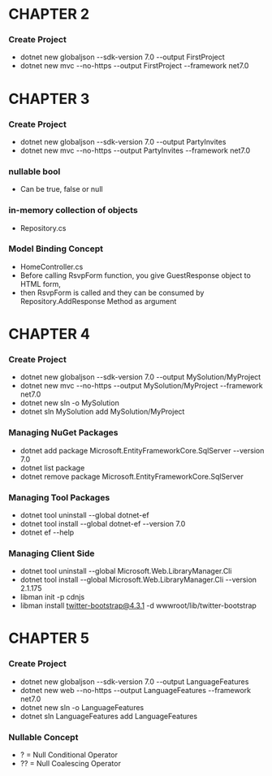 
# CHAPTER 2
### Create Project ###
- dotnet new globaljson --sdk-version 7.0 --output FirstProject
- dotnet new mvc --no-https --output FirstProject --framework net7.0

# CHAPTER 3
### Create Project ###
- dotnet new globaljson --sdk-version 7.0 --output PartyInvites
- dotnet new mvc --no-https --output PartyInvites --framework net7.0

### nullable bool ###
- Can be true, false or null

### in-memory collection of objects ###
- Repository.cs

### Model Binding Concept ###
- HomeController.cs
- Before calling RsvpForm function, you give GuestResponse object to HTML form,
- then RsvpForm is called and they can be consumed by Repository.AddResponse Method as argument

# CHAPTER 4
### Create Project ###
- dotnet new globaljson --sdk-version 7.0 --output MySolution/MyProject
- dotnet new mvc --no-https --output MySolution/MyProject --framework net7.0
- dotnet new sln -o MySolution
- dotnet sln MySolution add MySolution/MyProject

### Managing NuGet Packages ###
- dotnet add package Microsoft.EntityFrameworkCore.SqlServer --version 7.0
- dotnet list package
- dotnet remove package Microsoft.EntityFrameworkCore.SqlServer

### Managing Tool Packages ###
- dotnet tool uninstall --global dotnet-ef
- dotnet tool install --global dotnet-ef --version 7.0
- dotnet ef --help

### Managing Client Side ###
- dotnet tool uninstall --global Microsoft.Web.LibraryManager.Cli
- dotnet tool install --global Microsoft.Web.LibraryManager.Cli --version 2.1.175
- libman init -p cdnjs
- libman install twitter-bootstrap@4.3.1 -d wwwroot/lib/twitter-bootstrap

# CHAPTER 5
### Create Project ###
- dotnet new globaljson --sdk-version 7.0 --output LanguageFeatures
- dotnet new web --no-https --output LanguageFeatures --framework net7.0
- dotnet new sln -o LanguageFeatures
- dotnet sln LanguageFeatures add LanguageFeatures

### Nullable Concept ###
-  ? = Null Conditional Operator
- ?? = Null Coalescing Operator







